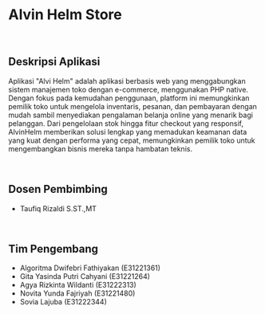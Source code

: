 <h1>Alvin Helm Store</h1>

<br>
<h2>Deskripsi Aplikasi</h2>
    <p>Aplikasi "Alvi Helm" adalah aplikasi berbasis web yang menggabungkan sistem manajemen toko dengan e-commerce, menggunakan PHP native. Dengan fokus pada kemudahan penggunaan, platform ini memungkinkan pemilik toko untuk mengelola inventaris, pesanan, dan pembayaran dengan mudah sambil menyediakan pengalaman belanja online yang menarik bagi pelanggan. Dari pengelolaan stok hingga fitur checkout yang responsif, AlvinHelm memberikan solusi lengkap yang memadukan keamanan data yang kuat dengan performa yang cepat, memungkinkan pemilik toko untuk mengembangkan bisnis mereka tanpa hambatan teknis.</p>
    
<br>
    <h2>Dosen Pembimbing</h2>
    <ul>
        <li>Taufiq Rizaldi S.ST.,MT </li>
    </ul>
    <br>
    <h2>Tim Pengembang </h2>
    <ul>
        <li>Algoritma Dwifebri Fathiyakan  (E31221361)</li>
        <li>Gita Yasinda Putri Cahyani     (E31221264)</li>
        <li>Agya Rizkinta Wildanti         (E31222313)</li>
        <li>Novita Yunda Fajriyah          (E31221480)</li>
        <li>Sovia Lajuba                   (E31222344)</li>
    </ul>
    <br>
    

